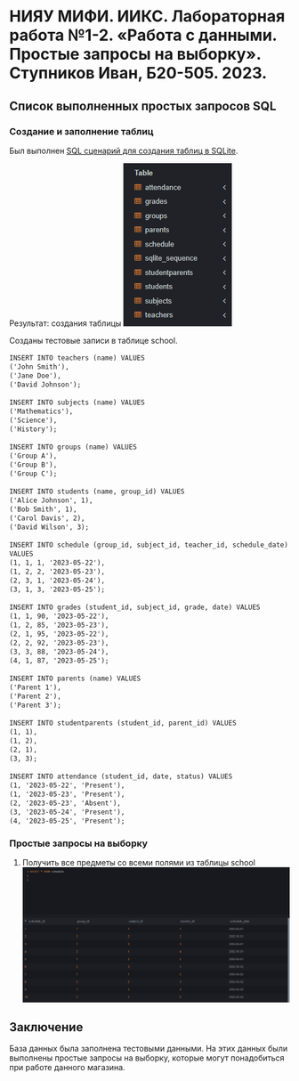 # НИЯУ МИФИ. ИИКС. Лабораторная работа №1-2. «Работа с данными. Простые запросы на выборку». Ступников Иван, Б20-505. 2023.

## Список выполненных простых запросов SQL 

### Создание и заполнение таблиц
   Был выполнен [SQL сценарий для создания таблиц в SQLite](./school.sql). 

   Результат: создания таблицы ![image](./images/1.png)
  
  Созданы тестовые записи в таблице school. 
  ```
  INSERT INTO teachers (name) VALUES
  ('John Smith'),
  ('Jane Doe'),
  ('David Johnson');

INSERT INTO subjects (name) VALUES
  ('Mathematics'),
  ('Science'),
  ('History');

INSERT INTO groups (name) VALUES
  ('Group A'),
  ('Group B'),
  ('Group C');

INSERT INTO students (name, group_id) VALUES
  ('Alice Johnson', 1),
  ('Bob Smith', 1),
  ('Carol Davis', 2),
  ('David Wilson', 3);

INSERT INTO schedule (group_id, subject_id, teacher_id, schedule_date) VALUES
  (1, 1, 1, '2023-05-22'),
  (1, 2, 2, '2023-05-23'),
  (2, 3, 1, '2023-05-24'),
  (3, 1, 3, '2023-05-25');

INSERT INTO grades (student_id, subject_id, grade, date) VALUES
  (1, 1, 90, '2023-05-22'),
  (1, 2, 85, '2023-05-23'),
  (2, 1, 95, '2023-05-22'),
  (2, 2, 92, '2023-05-23'),
  (3, 3, 88, '2023-05-24'),
  (4, 1, 87, '2023-05-25');

INSERT INTO parents (name) VALUES
  ('Parent 1'),
  ('Parent 2'),
  ('Parent 3');

INSERT INTO studentparents (student_id, parent_id) VALUES
  (1, 1),
  (1, 2),
  (2, 1),
  (3, 3);

INSERT INTO attendance (student_id, date, status) VALUES
  (1, '2023-05-22', 'Present'),
  (1, '2023-05-23', 'Present'),
  (2, '2023-05-23', 'Absent'),
  (3, '2023-05-24', 'Present'),
  (4, '2023-05-25', 'Present');

  ```
### Простые запросы на выборку
  1. Получить все предметы со всеми полями из таблицы school ![image](./images/3.png)

## Заключение
База данных была заполнена тестовыми данными. На этих данных были выполнены простые запросы на выборку, которые могут понадобиться при работе данного магазина.
